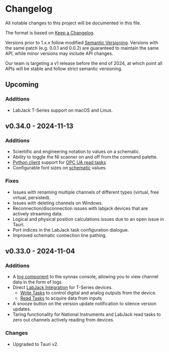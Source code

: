 # Changelog

All notable changes to this project will be documented in this file.

The format is based on [Keep a Changelog](https://keepachangelog.com/en/1.1.0/).

Versions prior to 1.x.x follow modified [Semantic Versioning](https://semver.org/spec/v2.0.0.html).
Versions with the same patch (e.g. 0.0.1 and 0.0.2) are guaranteed to maintain the same API, while minor versions may include API changes.

Our team is targeting a v1 release before the end of 2024, at which point all APIs will be stable and follow strict semantic versioning.

## Upcoming

### Additions

- LabJack T-Series support on macOS and Linux.

## v0.34.0 - 2024-11-13

### Additions

- Scientific and engineering notation to values on a schematic.
- Ability to toggle the NI scanner on and off from the command palette.
- [Python client](https://docs-1gg5z500t-synnax.vercel.app/reference/python-client) support for [OPC UA read tasks](https://docs-1gg5z500t-synnax.vercel.app/reference/device-drivers/opc-ua/read-task)
- Configurable font sizes on [schematic](https://docs-1gg5z500t-synnax.vercel.app/reference/console/schematic) values.

### Fixes

- Issues with renaming multiple channels of different types (virtual, free virtual, persisted).
- Issues with deleting channels on Windows.
- Reconnection/disconnection issues with labjack devices that are actively streaming data.
- Logical and physical position calculations issues due to an open issue in Tauri.
- Port indices in the LabJack task configuration dialogue.
- Improved schematic connection line pathing.

## v0.33.0 - 2024-11-04

### Additions

- A [log component](https://docs-1qlj556hd-synnax.vercel.app/reference/console/logs) to the synnax console, allowing you to view channel data in the form of logs.
- Direct [LabJack Integration](https://docs-1qlj556hd-synnax.vercel.app/reference/device-drivers/labjack) for T-Series devices.
  - [Write Tasks](https://docs-1qlj556hd-synnax.vercel.app/reference/device-drivers/labjack/write-task) to control digital and analog outputs from the device.
  - [Read Tasks](https://docs-1qlj556hd-synnax.vercel.app/reference/device-drivers/labjack/read-task) to acquire data from inputs
- A snooze button on the version update notification to silence version updates.
- Taring functionality for National Instruments and LabJack read tasks to zero out channels actively reading from devices.

### Changes

- Upgraded to Tauri v2.
